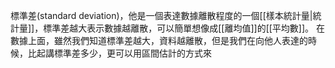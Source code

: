 標準差(standard deviation)，他是一個表達數據離散程度的一個[[樣本統計量|統計量]]，標準差越大表示數據越離散，可以簡單想像成[[離均值]]的[[平均數]]。
在數據上面，雖然我們知道標準差越大，資料越離散，但是我們在向他人表達的時候，比起講標準差多少，更可以用區間估計的方式來